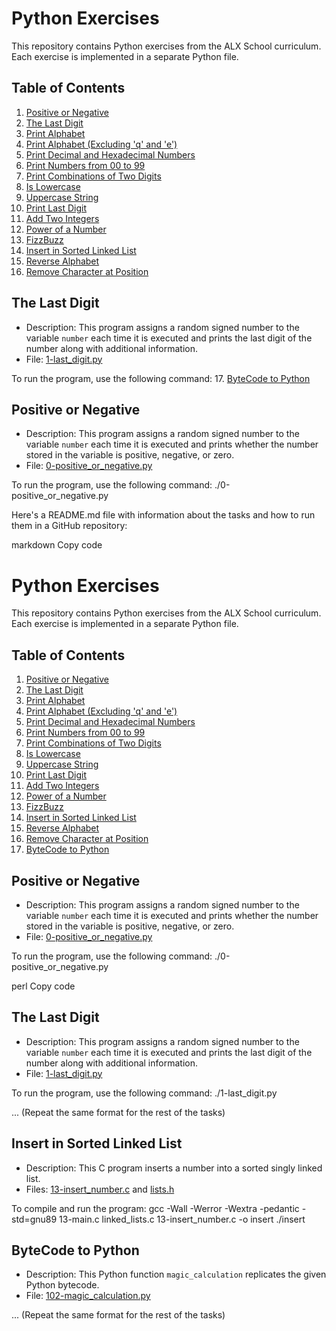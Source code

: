 # Python Exercises

This repository contains Python exercises from the ALX School curriculum. Each exercise is implemented in a separate Python file.

## Table of Contents

1. [Positive or Negative](#positive-or-negative)
2. [The Last Digit](#the-last-digit)
3. [Print Alphabet](#print-alphabet)
4. [Print Alphabet (Excluding 'q' and 'e')](#print-alphabet-excluding-q-and-e)
5. [Print Decimal and Hexadecimal Numbers](#print-decimal-and-hexadecimal-numbers)
6. [Print Numbers from 00 to 99](#print-numbers-from-00-to-99)
7. [Print Combinations of Two Digits](#print-combinations-of-two-digits)
8. [Is Lowercase](#is-lowercase)
9. [Uppercase String](#uppercase-string)
10. [Print Last Digit](#print-last-digit)
11. [Add Two Integers](#add-two-integers)
12. [Power of a Number](#power-of-a-number)
13. [FizzBuzz](#fizzbuzz)
14. [Insert in Sorted Linked List](#insert-in-sorted-linked-list)
15. [Reverse Alphabet](#reverse-alphabet)
16. [Remove Character at Position](#remove-character-at-position)

## The Last Digit

- Description: This program assigns a random signed number to the variable `number` each time it is executed and prints the last digit of the number along with additional information.
- File: [1-last_digit.py](./1-last_digit.py)

To run the program, use the following command:
17. [ByteCode to Python](#bytecode-to-python)

## Positive or Negative

- Description: This program assigns a random signed number to the variable `number` each time it is executed and prints whether the number stored in the variable is positive, negative, or zero.
- File: [0-positive_or_negative.py](./0-positive_or_negative.py)

To run the program, use the following command:
./0-positive_or_negative.py

Here's a README.md file with information about the tasks and how to run them in a GitHub repository:

markdown
Copy code
# Python Exercises

This repository contains Python exercises from the ALX School curriculum. Each exercise is implemented in a separate Python file.

## Table of Contents

1. [Positive or Negative](#positive-or-negative)
2. [The Last Digit](#the-last-digit)
3. [Print Alphabet](#print-alphabet)
4. [Print Alphabet (Excluding 'q' and 'e')](#print-alphabet-excluding-q-and-e)
5. [Print Decimal and Hexadecimal Numbers](#print-decimal-and-hexadecimal-numbers)
6. [Print Numbers from 00 to 99](#print-numbers-from-00-to-99)
7. [Print Combinations of Two Digits](#print-combinations-of-two-digits)
8. [Is Lowercase](#is-lowercase)
9. [Uppercase String](#uppercase-string)
10. [Print Last Digit](#print-last-digit)
11. [Add Two Integers](#add-two-integers)
12. [Power of a Number](#power-of-a-number)
13. [FizzBuzz](#fizzbuzz)
14. [Insert in Sorted Linked List](#insert-in-sorted-linked-list)
15. [Reverse Alphabet](#reverse-alphabet)
16. [Remove Character at Position](#remove-character-at-position)
17. [ByteCode to Python](#bytecode-to-python)

## Positive or Negative

- Description: This program assigns a random signed number to the variable `number` each time it is executed and prints whether the number stored in the variable is positive, negative, or zero.
- File: [0-positive_or_negative.py](./0-positive_or_negative.py)

To run the program, use the following command:
./0-positive_or_negative.py

perl
Copy code

## The Last Digit

- Description: This program assigns a random signed number to the variable `number` each time it is executed and prints the last digit of the number along with additional information.
- File: [1-last_digit.py](./1-last_digit.py)

To run the program, use the following command:
./1-last_digit.py

... (Repeat the same format for the rest of the tasks)

## Insert in Sorted Linked List

- Description: This C program inserts a number into a sorted singly linked list.
- Files: [13-insert_number.c](./13-insert_number.c) and [lists.h](./lists.h)

To compile and run the program:
gcc -Wall -Werror -Wextra -pedantic -std=gnu89 13-main.c linked_lists.c 13-insert_number.c -o insert
./insert

## ByteCode to Python

- Description: This Python function `magic_calculation` replicates the given Python bytecode.
- File: [102-magic_calculation.py](./102-magic_calculation.py)

... (Repeat the same format for the rest of the tasks)


